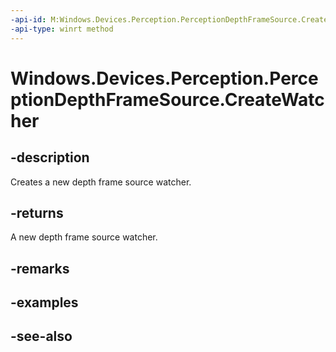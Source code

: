 ```yaml
---
-api-id: M:Windows.Devices.Perception.PerceptionDepthFrameSource.CreateWatcher
-api-type: winrt method
---
```


<!-- Method syntax
public Windows.Devices.Perception.PerceptionDepthFrameSourceWatcher CreateWatcher()
-->

# Windows.Devices.Perception.PerceptionDepthFrameSource.CreateWatcher

## -description
Creates a new depth frame source watcher.

## -returns
A new depth frame source watcher.

## -remarks

## -examples

## -see-also
